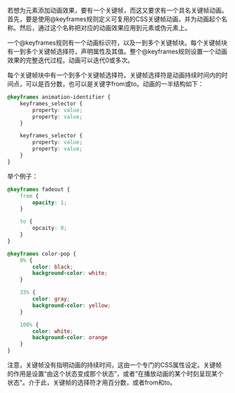 若想为元素添加动画效果，要有一个关键帧，而这又要求有一个具名关键帧动画。首先，要是使用@keyframes规则定义可复用的CSS关键帧动画，并为动画起个名称。然后，通过这个名称把对应的动画效果应用到元素或伪元素上。

一个@keyframes规则有一个动画标识符，以及一到多个关键帧块。每个关键帧块有一到多个关键帧选择符，声明属性及其值。整个@keyframes规则设置一个动画效果的完整迭代过程。动画可以迭代0或多次。

每个关键帧块中有一个到多个关键帧选择符。关键帧选择符是动画持续时间内的时间点，可以是百分数，也可以是关键字from或to。动画的一半结构如下：
```CSS
@keyframes animation-identifier {
    keyframes_selector {
        property: value;
        property: value;
    }

    keyframes_selector {
        property: value;
        property: value;
    }
}
```

举个例子：
```CSS
@keyframes fadeout {
    from {
        opacity: 1;
    }

    to {
        opcaity: 0;
    }
}

@keyframes color-pop {
    0% {
        color: black;
        background-color: white;
    }

    33% {
        color: gray;
        background-color: yellow;
    }

    100% {
        color: white;
        background-color: orange
    }
}
```

注意，关键帧没有指明动画的持续时间，这由一个专门的CSS属性设定。关键帧的作用是设置“由这个状态变成那个状态”，或者“在播放动画的某个时刻呈现某个状态”。介于此，关键帧的选择符才用百分数，或者from和to。